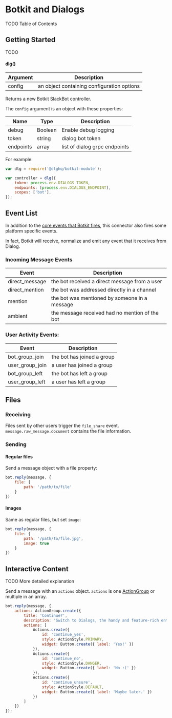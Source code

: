 # Botkit and Dialogs

TODO Table of Contents

## Getting Started

TODO

#### dlg()
| Argument | Description
|--- |---
| config | an object containing configuration options

Returns a new Botkit SlackBot controller.

The `config` argument is an object with these properties:

| Name | Type | Description
|--- |--- |---
| debug | Boolean | Enable debug logging
| token | string | dialog bot token
| endpoints | array | list of dialog grpc endpoints

For example:

```javascript
var dlg = require('@dlghq/botkit-module');

var controller = dlg({
    token: process.env.DIALOGS_TOKEN,
    endpoints: [process.env.DIALOGS_ENDPOINT],
    scopes: ['bot'],
});
```

## Event List

In addition to the [core events that Botkit fires](core.md#receiving-messages-and-events), this connector also fires some platform specific events.

In fact, Botkit will receive, normalize and emit any event that it receives from Dialog.

### Incoming Message Events
| Event | Description
|--- |---
| direct_message | the bot received a direct message from a user
| direct_mention | the bot was addressed directly in a channel
| mention | the bot was mentioned by someone in a message
| ambient | the message received had no mention of the bot

### User Activity Events:
| Event | Description
|--- |---
| bot_group_join | the bot has joined a group
| user_group_join | a user has joined a group
| bot_group_left | the bot has left a group
| user_group_left | a user has left a group


## Files

### Receiving

Files sent by other users trigger the `file_share` event.
`message.raw_message.document` contains the file information.

### Sending

#### Regular files

Send a message object with a file property:
```js
bot.reply(message, {
    file: {
        path: '/path/to/file'
    }
})
```

#### Images

Same as regular files, but set `image`:

```js
bot.reply(message, {
    file: {
        path: '/path/to/file.jpg',
        image: true
    }
})
```

## Interactive Content

TODO More detailed explanation

Send a message with an `actions` object.
`actions` is one [ActionGroup](https://dialogs.github.io/js-bot-sdk/classes/actiongroup.html) or multiple in an array.

```js
bot.reply(message, {
    actions: ActionGroup.create({
        title: 'Continue?',
        description: 'Switch to Dialogs, the handy and feature-rich enterprise multi-device messenger?',
        actions: [
            Actions.create({
                id: 'continue_yes',
                style: ActionStyle.PRIMARY,
                widget: Button.create({ label: 'Yes!' })
            }),
            Actions.create({
                id: 'continue_no',
                style: ActionStyle.DANGER,
                widget: Button.create({ label: 'No :(' })
            }),
            Actions.create({
                id: 'continue_unsure',
                style: ActionStyle.DEFAULT,
                widget: Button.create({ label: 'Maybe later.' })
            })
        ]
    })
});
```
